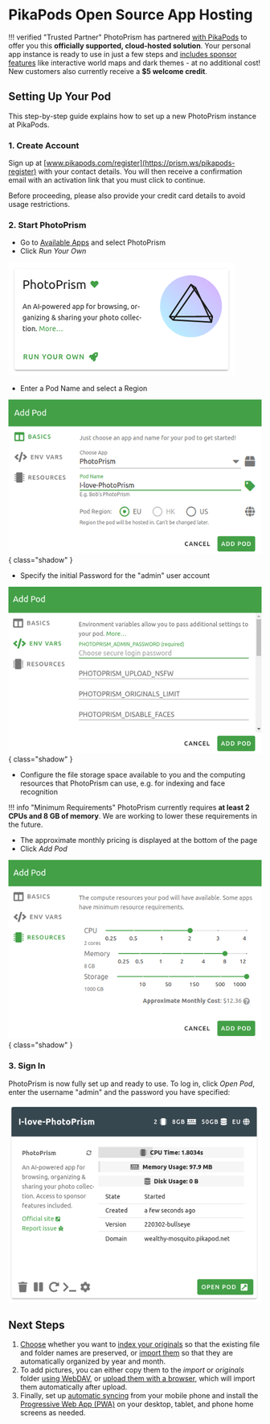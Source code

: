 # **PikaPods** Open Source App Hosting

!!! verified "Trusted Partner"
    PhotoPrism has partnered [with PikaPods](https://prism.ws/pikapods-com) to offer you this **officially supported, cloud-hosted solution**. Your personal app instance is ready to use in just a few steps and [includes sponsor features](https://photoprism.app/membership) like interactive world maps and dark themes - at no additional cost! New customers also currently receive a **$5 welcome credit**.

## Setting Up Your Pod

This step-by-step guide explains how to set up a new PhotoPrism instance at PikaPods.

### 1. Create Account

Sign up at [www.pikapods.com/register](https://prism.ws/pikapods-register) with your contact details.
You will then receive a confirmation email with an activation link that you must click to continue.

Before proceeding, please also provide your credit card details to avoid usage restrictions.

### 2. Start PhotoPrism

- Go to [Available Apps](https://prism.ws/pikapods-apps) and select PhotoPrism 
- Click *Run Your Own*

![Screenshot](img/pikapods-appstore.png)

- Enter a Pod Name and select a Region

![Screenshot](img/pikapods-step-1.png){ class="shadow" }

- Specify the initial Password for the "admin" user account

![Screenshot](img/pikapods-step-2.png){ class="shadow" }

- Configure the file storage space available to you and the computing resources that PhotoPrism can use, e.g. for indexing and face recognition

!!! info "Minimum Requirements"
    PhotoPrism currently requires **at least 2 CPUs and 8 GB of memory**. We are working to lower these requirements in the future.

- The approximate monthly pricing is displayed at the bottom of the page
- Click *Add Pod*

![Screenshot](img/pikapods-step-3.png){ class="shadow" }

### 3. Sign In

PhotoPrism is now fully set up and ready to use. To log in, click *Open Pod*, enter the username "admin" and the password you have specified:

![Screenshot](img/pikapods-overview.png)

## Next Steps

1. [Choose](../../user-guide/library/index.md) whether you want to [index your originals](../../user-guide/library/originals.md) so that the existing file and folder names are preserved, or [import them](../../user-guide/library/import.md) so that they are automatically organized by year and month.
2. To add pictures, you can either copy them to the *import* or *originals* folder [using WebDAV](../../user-guide/sync/webdav.md), or [upload them with a browser](../../user-guide/library/upload.md), which will import them automatically after upload.
3. Finally, set up [automatic syncing](../../user-guide/sync/mobile-devices.md) from your mobile phone and install the [Progressive Web App (PWA)](../../user-guide/pwa.md) on your desktop, tablet, and phone home screens as needed.
